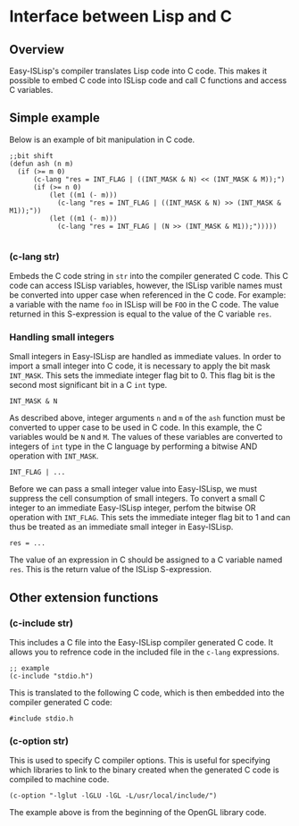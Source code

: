 # Interface between Lisp and C

## Overview
Easy-ISLisp's compiler translates Lisp code into C code. This makes it possible to embed C code into ISLisp code and call C functions and access C variables.


## Simple example
Below is an example of bit manipulation in C code.

```
;;bit shift
(defun ash (n m)
  (if (>= m 0)
      (c-lang "res = INT_FLAG | ((INT_MASK & N) << (INT_MASK & M));")
      (if (>= n 0)
          (let ((m1 (- m)))
            (c-lang "res = INT_FLAG | ((INT_MASK & N) >> (INT_MASK & M1));"))
          (let ((m1 (- m)))
            (c-lang "res = INT_FLAG | (N >> (INT_MASK & M1));")))))
          
```

### (c-lang str)
Embeds the C code string in `str` into the compiler generated C code. This C code can access ISLisp variables, however, the ISLisp varible names must be converted into upper case when referenced in the C code. For example: a variable with the name `foo` in ISLisp will be `FOO` in the C code. The value returned in this S-expression is equal to the value of the C variable `res`.

### Handling small integers
Small integers in Easy-ISLisp are handled as immediate values. In order to import a small integer into C code, it is necessary to apply the bit mask `INT_MASK`. This sets the immediate integer flag bit to 0. This flag bit is the second most significant bit in a C `int` type.

```
INT_MASK & N
```

As described above, integer arguments `n` and `m` of the `ash` function must be converted to upper case to be used in C code. In this example, the C variables would be `N` and `M`. The values of these variables are converted to integers of `int` type in the C language by performing a bitwise AND operation with `INT_MASK`.

```
INT_FLAG | ...

```
Before we can pass a small integer value into Easy-ISLisp, we must suppress the cell consumption of small integers. To convert a small C integer to an immediate Easy-ISLisp integer, perfom the bitwise OR operation with `INT_FLAG`. This sets the immediate integer flag bit to 1 and can thus be treated as an immediate small integer in Easy-ISLisp.

```
res = ...

```

The value of an expression in C should be assigned to a C variable named `res`. This is the return value of the ISLisp S-expression.

## Other extension functions


### (c-include str)
This includes a C file into the Easy-ISLisp compiler generated C code. It allows you to refrence code in the included file in the `c-lang` expressions.

```
;; example
(c-include "stdio.h")  
```

This is translated to the following C code, which is then embedded into the compiler generated C code:

```
#include stdio.h
```

### (c-option str)

This is used to specify C compiler options. This is useful for specifying which libraries to link to the binary created when the generated C code is compiled to machine code.

```
(c-option "-lglut -lGLU -lGL -L/usr/local/include/")

```

The example above is from the beginning of the OpenGL library code.
